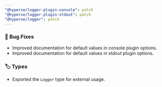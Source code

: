```yaml
---
"@hyperse/logger-plugin-console": patch
"@hyperse/logger-plugin-stdout": patch
"@hyperse/logger": patch
---
```


### 🐛 Bug Fixes

- Improved documentation for default values in console plugin options.
- Improved documentation for default values in stdout plugin options.

### 🏷️ Types

- Exported the `Logger` type for external usage.


